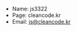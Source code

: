 - Name: js3322       
- Page: cleancode.kr    
- Email: js@cleancode.kr

<!---
JS3322/JS3322 is a ✨ special ✨ repository because its `README.md` (this file) appears on your GitHub profile.
You can click the Preview link to take a look at your changes.
--->
